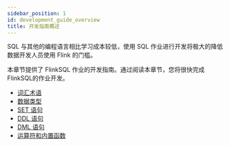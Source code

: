 ```yaml
---
sidebar_position: 1
id: development_guide_overview
title: 开发指南概述
---
```


SQL 与其他的编程语言相比学习成本较低，使用 SQL 作业进行开发将极大的降低数据开发人员使用 Flink 的门槛。

本章节提供了 FlinkSQL 作业的开发指南。通过阅读本章节，您将很快完成 FlinkSQL的作业开发。

- [词汇术语](../sql_development_guide/glossary)
- [数据类型](../sql_development_guide/data_type)
- [SET 语句](../sql_development_guide/set_statement)
- [DDL 语句](../sql_development_guide/ddl_statement/create_statements)
- [DML 语句](../sql_development_guide/dml_statements/insert_statements)
- [运算符和内置函数](../sql_development_guide/operators_functions)

